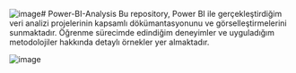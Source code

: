 ![image](https://github.com/user-attachments/assets/b37c588e-6e3d-4d20-9934-c8a2c0f2bcf6)# Power-BI-Analysis
Bu repository, Power BI ile gerçekleştirdiğim veri analizi projelerinin kapsamlı dökümantasyonunu ve görselleştirmelerini sunmaktadır. Öğrenme sürecimde edindiğim deneyimler ve uyguladığım metodolojiler hakkında detaylı örnekler yer almaktadır.

![image](https://github.com/user-attachments/assets/f17b52aa-acb2-4546-bae5-ff8adedf12dc)
